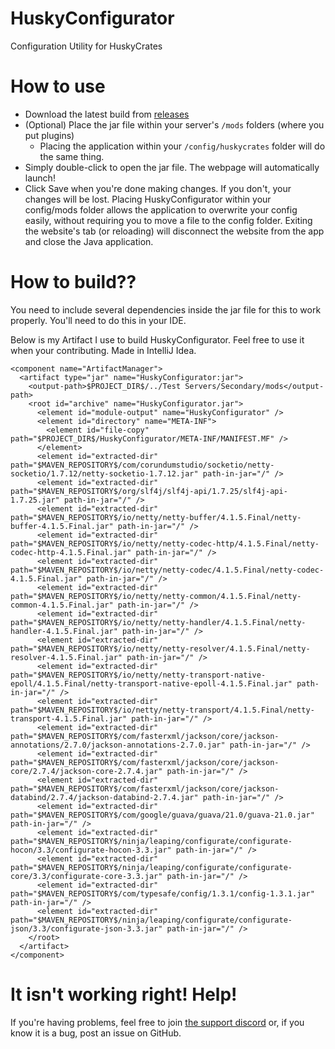 # HuskyConfigurator
Configuration Utility for HuskyCrates

# How to use
- Download the latest build from [releases](https://github.com/codeHusky/HuskyConfigurator/)
- (Optional) Place the jar file within your server's `/mods` folders (where you put plugins)
  - Placing the application within your `/config/huskycrates` folder will do the same thing.
- Simply double-click to open the jar file. The webpage will automatically launch!
- Click Save when you're done making changes. If you don't, your changes will be lost.
Placing HuskyConfigurator within your config/mods folder allows the application to overwrite your config easily, without requiring you to move a file to the config folder. Exiting the website's tab (or reloading) will disconnect the website from the app and close the Java application.

# How to build??
You need to include several dependencies inside the jar file for this to work properly. You'll need to do this in your IDE.

Below is my Artifact I use to build HuskyConfigurator. Feel free to use it when your contributing. Made in IntelliJ Idea.
```
<component name="ArtifactManager">
  <artifact type="jar" name="HuskyConfigurator:jar">
    <output-path>$PROJECT_DIR$/../Test Servers/Secondary/mods</output-path>
    <root id="archive" name="HuskyConfigurator.jar">
      <element id="module-output" name="HuskyConfigurator" />
      <element id="directory" name="META-INF">
        <element id="file-copy" path="$PROJECT_DIR$/HuskyConfigurator/META-INF/MANIFEST.MF" />
      </element>
      <element id="extracted-dir" path="$MAVEN_REPOSITORY$/com/corundumstudio/socketio/netty-socketio/1.7.12/netty-socketio-1.7.12.jar" path-in-jar="/" />
      <element id="extracted-dir" path="$MAVEN_REPOSITORY$/org/slf4j/slf4j-api/1.7.25/slf4j-api-1.7.25.jar" path-in-jar="/" />
      <element id="extracted-dir" path="$MAVEN_REPOSITORY$/io/netty/netty-buffer/4.1.5.Final/netty-buffer-4.1.5.Final.jar" path-in-jar="/" />
      <element id="extracted-dir" path="$MAVEN_REPOSITORY$/io/netty/netty-codec-http/4.1.5.Final/netty-codec-http-4.1.5.Final.jar" path-in-jar="/" />
      <element id="extracted-dir" path="$MAVEN_REPOSITORY$/io/netty/netty-codec/4.1.5.Final/netty-codec-4.1.5.Final.jar" path-in-jar="/" />
      <element id="extracted-dir" path="$MAVEN_REPOSITORY$/io/netty/netty-common/4.1.5.Final/netty-common-4.1.5.Final.jar" path-in-jar="/" />
      <element id="extracted-dir" path="$MAVEN_REPOSITORY$/io/netty/netty-handler/4.1.5.Final/netty-handler-4.1.5.Final.jar" path-in-jar="/" />
      <element id="extracted-dir" path="$MAVEN_REPOSITORY$/io/netty/netty-resolver/4.1.5.Final/netty-resolver-4.1.5.Final.jar" path-in-jar="/" />
      <element id="extracted-dir" path="$MAVEN_REPOSITORY$/io/netty/netty-transport-native-epoll/4.1.5.Final/netty-transport-native-epoll-4.1.5.Final.jar" path-in-jar="/" />
      <element id="extracted-dir" path="$MAVEN_REPOSITORY$/io/netty/netty-transport/4.1.5.Final/netty-transport-4.1.5.Final.jar" path-in-jar="/" />
      <element id="extracted-dir" path="$MAVEN_REPOSITORY$/com/fasterxml/jackson/core/jackson-annotations/2.7.0/jackson-annotations-2.7.0.jar" path-in-jar="/" />
      <element id="extracted-dir" path="$MAVEN_REPOSITORY$/com/fasterxml/jackson/core/jackson-core/2.7.4/jackson-core-2.7.4.jar" path-in-jar="/" />
      <element id="extracted-dir" path="$MAVEN_REPOSITORY$/com/fasterxml/jackson/core/jackson-databind/2.7.4/jackson-databind-2.7.4.jar" path-in-jar="/" />
      <element id="extracted-dir" path="$MAVEN_REPOSITORY$/com/google/guava/guava/21.0/guava-21.0.jar" path-in-jar="/" />
      <element id="extracted-dir" path="$MAVEN_REPOSITORY$/ninja/leaping/configurate/configurate-hocon/3.3/configurate-hocon-3.3.jar" path-in-jar="/" />
      <element id="extracted-dir" path="$MAVEN_REPOSITORY$/ninja/leaping/configurate/configurate-core/3.3/configurate-core-3.3.jar" path-in-jar="/" />
      <element id="extracted-dir" path="$MAVEN_REPOSITORY$/com/typesafe/config/1.3.1/config-1.3.1.jar" path-in-jar="/" />
      <element id="extracted-dir" path="$MAVEN_REPOSITORY$/ninja/leaping/configurate/configurate-json/3.3/configurate-json-3.3.jar" path-in-jar="/" />
    </root>
  </artifact>
</component>
```

# It isn't working right! Help!
If you're having problems, feel free to join [the support discord](https://discord.gg/FSETtcx) or, if you know it is a bug, post an issue on GitHub.
